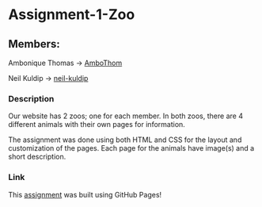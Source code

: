 # Assignment-1-Zoo

## Members:

Ambonique Thomas -> [AmboThom](https://github.com/AmboThom)

Neil Kuldip -> [neil-kuldip](https://github.com/neil-kuldip)

### Description
Our website has 2 zoos; one for each member. In both zoos, there are 4 different animals with their own pages for information.

The assignment was done using both HTML and CSS for the layout and customization of the pages. Each page for the animals have image(s) and 
a short description.

### Link
This [assignment](https://ambothom.github.io/Assignment-1-Zoo/) was built using GitHub Pages!

